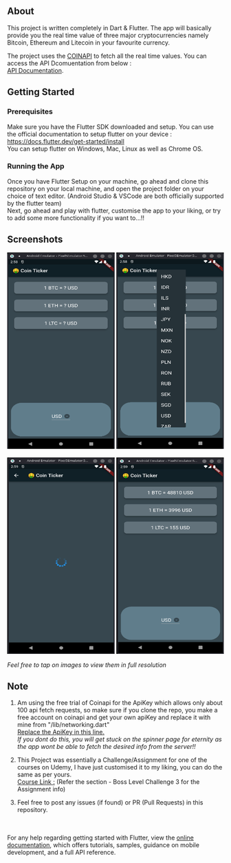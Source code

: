 
## About

This project is written completely in Dart & Flutter. The app will basically provide you the real time value of three major cryptocurrencies namely Bitcoin, Ethereum and Litecoin in your favourite currency.

The project uses the [COINAPI](https://www.coinapi.io/) to fetch all the real time values. You can access the API Dcomuentation from below : <br>
[API Documentation](https://docs.coinapi.io/).


## Getting Started

### Prerequisites

Make sure you have the Flutter SDK downloaded and setup. You can use the official documentation to setup flutter on your device : <br>
https://docs.flutter.dev/get-started/install
<br>You can setup flutter on Windows, Mac, Linux as well as Chrome OS.

### Running the App

Once you have Flutter Setup on your machine, go ahead and clone this repository on your local machine, and open the project folder on your choice of text editor.
(Android Studio & VSCode are both officially supported by the flutter team)
<br> Next, go ahead and play with flutter, customise the app to your liking, or try to add some more functionality if you want to...!!

## Screenshots

<img src="Screenshots/1.png" width="250" height="457"></img>
<img src="Screenshots/2.png" width="250" height="457"></img>
<br><br>
<img src="Screenshots/3.png" width="250" height="457"></img>
<img src="Screenshots/4.png" width="250" height="457"></img>

*Feel free to tap on images to view them in full resolution*

## Note
1. Am using the free trial of Coinapi for the ApiKey which allows only about 100 api fetch requests, so make sure if you clone the repo, you make a free account on coinapi and get your own apiKey and replace it with mine from "/lib/networking.dart"
<br>[Replace the ApiKey in this line.](https://github.com/ashuk1109/Flutter_BitcoinTicker_App/blob/main/lib/networking.dart#L8)<br>
*If you dont do this, you will get stuck on the spinner page for eternity as the app wont be able to fetch the desired info from the server!!*

2. This Project was essentially a Challenge/Assignment for one of the courses on Udemy, I have just customised it to my liking, you can do the same as per yours.
<br> [Course Link :](https://www.udemy.com/course/flutter-bootcamp-with-dart/) (Refer the section - Boss Level Challenge 3 for the Assignment info)

3. Feel free to post any issues (if found) or PR (Pull Requests) in this repository.

<br><br>
For any help regarding getting started with Flutter, view the
[online documentation](https://flutter.dev/docs), which offers tutorials,
samples, guidance on mobile development, and a full API reference.

